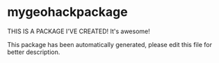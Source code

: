 # mygeohackpackage

THIS IS A PACKAGE I'VE CREATED! It's awesome!

This package has been automatically generated, 
please edit this file for better description.